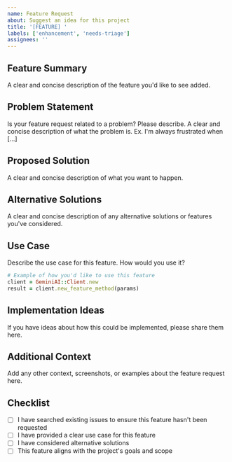 ```yaml
---
name: Feature Request
about: Suggest an idea for this project
title: '[FEATURE] '
labels: ['enhancement', 'needs-triage']
assignees: ''
---
```


## Feature Summary
A clear and concise description of the feature you'd like to see added.

## Problem Statement
Is your feature request related to a problem? Please describe.
A clear and concise description of what the problem is. Ex. I'm always frustrated when [...]

## Proposed Solution
A clear and concise description of what you want to happen.

## Alternative Solutions
A clear and concise description of any alternative solutions or features you've considered.

## Use Case
Describe the use case for this feature. How would you use it?

```ruby
# Example of how you'd like to use this feature
client = GeminiAI::Client.new
result = client.new_feature_method(params)
```

## Implementation Ideas
If you have ideas about how this could be implemented, please share them here.

## Additional Context
Add any other context, screenshots, or examples about the feature request here.

## Checklist
- [ ] I have searched existing issues to ensure this feature hasn't been requested
- [ ] I have provided a clear use case for this feature
- [ ] I have considered alternative solutions
- [ ] This feature aligns with the project's goals and scope
